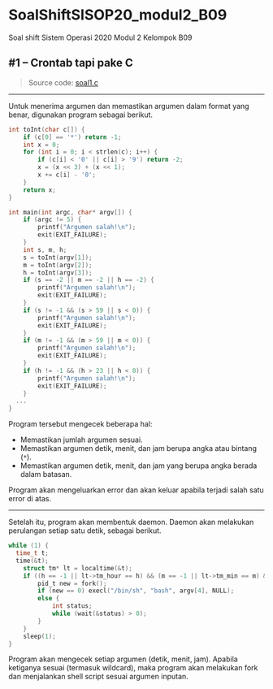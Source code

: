 # SoalShiftSISOP20_modul2_B09

Soal shift Sistem Operasi 2020
Modul 2
Kelompok B09

## #1 &ndash; Crontab tapi pake C

>Source code: [soal1.c](https://github.com/1Maximuse/SoalShiftSISOP20_modul2_B09/blob/master/soal1/soal1.c)
---
Untuk menerima argumen dan memastikan argumen dalam format yang benar, digunakan program sebagai berikut.
```c
int toInt(char c[]) {
	if (c[0] == '*') return -1;
	int x = 0;
	for (int i = 0; i < strlen(c); i++) {
		if (c[i] < '0' || c[i] > '9') return -2;
		x = (x << 3) + (x << 1);
		x += c[i] - '0';
	}
	return x;
}

int main(int argc, char* argv[]) {
	if (argc != 5) {
		printf("Argumen salah!\n");
		exit(EXIT_FAILURE);
	}
	int s, m, h;
	s = toInt(argv[1]);
	m = toInt(argv[2]);
	h = toInt(argv[3]);
	if (s == -2 || m == -2 || h == -2) {
		printf("Argumen salah!\n");
		exit(EXIT_FAILURE);
	}
	if (s != -1 && (s > 59 || s < 0)) {
		printf("Argumen salah!\n");
		exit(EXIT_FAILURE);
	}
	if (m != -1 && (m > 59 || m < 0)) {
		printf("Argumen salah!\n");
		exit(EXIT_FAILURE);
	}
	if (h != -1 && (h > 23 || h < 0)) {
		printf("Argumen salah!\n");
		exit(EXIT_FAILURE);
	}
  ...
}
```
Program tersebut mengecek beberapa hal:
* Memastikan jumlah argumen sesuai.
* Memastikan argumen detik, menit, dan jam berupa angka atau bintang (`*`).
* Memastikan argumen detik, menit, dan jam yang berupa angka berada dalam batasan.

Program akan mengeluarkan error dan akan keluar apabila terjadi salah satu error di atas.

---

Setelah itu, program akan membentuk daemon. Daemon akan melakukan perulangan setiap satu detik, sebagai berikut.

```c
while (1) {
  time_t t;
  time(&t);
	struct tm* lt = localtime(&t);
	if ((h == -1 || lt->tm_hour == h) && (m == -1 || lt->tm_min == m) && (s == -1 || lt->tm_sec == s)) {
		pid_t new = fork();
		if (new == 0) execl("/bin/sh", "bash", argv[4], NULL);
		else {
			int status;
			while (wait(&status) > 0);
		}
	}
	sleep(1);
}
```

Program akan mengecek setiap argumen (detik, menit, jam). Apabila ketiganya sesuai (termasuk wildcard), maka program akan melakukan fork dan menjalankan shell script sesuai argumen inputan.
